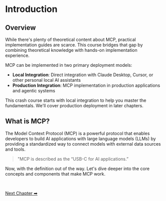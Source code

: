 # Introduction

## Overview

While there's plenty of theoretical content about MCP, practical implementation guides are scarce. This course bridges that gap by combining theoretical knowledge with hands-on implementation experience.

MCP can be implemented in two primary deployment models:
- **Local Integration**: Direct integration with Claude Desktop, Cursor, or other personal local AI assistants
- **Production Integration**: MCP implementation in production applications and agentic systems

This crash course starts with local integration to help you master the fundamentals. We'll cover production deployment in later chapters.

## What is MCP?

The Model Context Protocol (MCP) is a powerful protocol that enables developers to build AI applications with large language models (LLMs) by providing a standardized way to connect models with external data sources and tools. 

> "MCP is described as the “USB-C for AI applications.” 

Now, with the definition out of the way. Let's dive deeper into the core concepts and components that make MCP work.

</br>

[Next Chapter ➡](../2-understanding-mcp/README.md)